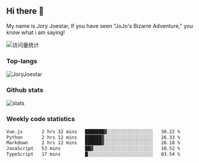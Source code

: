 ## Hi there 👋

My name is Jory Joestar, If you have seen "JoJo's Bizarre Adventure," you know what i am saying! 

<img src="https://komarev.com/ghpvc/?username=JoryJoestar&label=Views&color=0e75b6&style=flat" alt="访问量统计" />

### Top-langs

<p><img src="https://github-readme-stats.vercel.app/api/top-langs?username=JoryJoestar&show_icons=true&locale=en&layout=compact&size_weight=0&count_weight=1" alt="JoryJoestar" /></p>   

### Github stats

<picture>
  <source
    srcset="https://github-readme-stats-au6v.vercel.app/api?username=JoryJoestar&count_private=true&show_icons=true"
    media="(prefers-color-scheme: dark)"
  />
  <source
    srcset="https://github-readme-stats-au6v.vercel.app/api?username=JoryJoestar&count_private=true&show_icons=true"
    media="(prefers-color-scheme: light), (prefers-color-scheme: no-preference)"
  />
  <img src="https://github-readme-stats-au6v.vercel.app/api?username=JoryJoestar&count_private=true&show_icons=true&hide_rank=true" alt="stats"/>
</picture>

###  Weekly code statistics

<!--START_SECTION:waka-->

```txt
Vue.js       2 hrs 32 mins   ███████▓░░░░░░░░░░░░░░░░░   30.22 %
Python       2 hrs 12 mins   ██████▓░░░░░░░░░░░░░░░░░░   26.33 %
Markdown     2 hrs 12 mins   ██████▓░░░░░░░░░░░░░░░░░░   26.18 %
JavaScript   53 mins         ██▓░░░░░░░░░░░░░░░░░░░░░░   10.52 %
TypeScript   17 mins         █░░░░░░░░░░░░░░░░░░░░░░░░   03.54 %
```

<!--END_SECTION:waka-->
